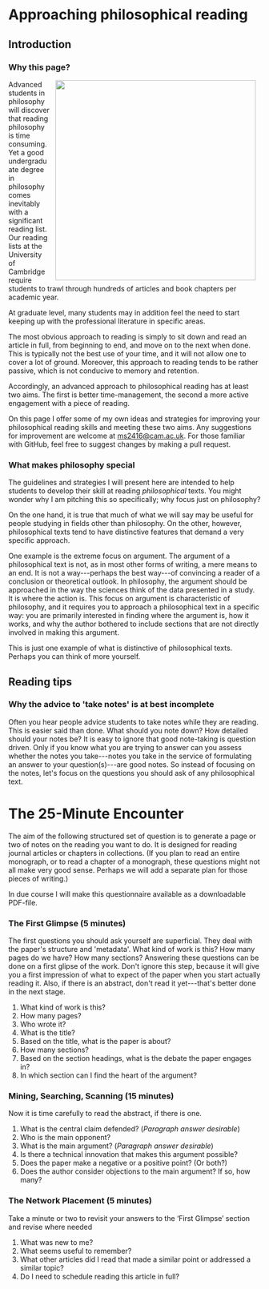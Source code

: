 # Approaching philosophical reading

## Introduction

### Why this page?

<img align="right" width="400" hspace="10" src="https://i.pinimg.com/564x/3b/a5/81/3ba5811bee04435c2a4562efc831ea2e.jpg"> Advanced students in philosophy will discover that reading philosophy is time consuming. Yet a good undergraduate degree in philosophy comes inevitably with a significant reading list. Our reading lists at the University of Cambridge require students to trawl through hundreds of articles and book chapters per academic year.

At graduate level, many students may in addition feel the need to start keeping up with the professional literature in specific areas.

The most obvious approach to reading is simply to sit down and read an article in full, from beginning to end, and move on to the next when done. This is typically not the best use of your time, and it will not allow one to cover a lot of ground. Moreover, this approach to reading tends to be rather passive, which is not conducive to memory and retention. 

Accordingly, an advanced approach to philosophical reading has at least two aims. The first is better time-management, the second a more active engagement with a piece of reading. 

On this page I offer some of my own ideas and strategies for improving your philosophical reading skills and meeting these two aims. Any suggestions for improvement are welcome at ms2416@cam.ac.uk. For those familiar with GitHub, feel free to suggest changes by making a pull request. 

### What makes philosophy special 

The guidelines and strategies I will present here are intended to help students to develop their skill at reading _philosophical_ texts. You might wonder why I am pitching this so specifically; why focus just on philosophy? 

On the one hand, it is true that much of what we will say may be useful for people studying in fields other than philosophy. On the other, however, philosophical texts tend to have distinctive features that demand a very specific approach. 

One example is the extreme focus on argument. The argument of a philosophical text is not, as in most other forms of writing, a mere means to an end. It is not a way---perhaps the best way---of convincing a reader of a conclusion or theoretical outlook. In philosophy, the argument should be approached in the way the sciences think of the data presented in a study. It is where the action is. This focus on argument is characteristic of philosophy, and it requires you to approach a philosophical text in a specific way: you are primarily interested in finding where the argument is, how it works, and why the author bothered to include sections that are not directly involved in making this argument. 

This is just one example of what is distinctive of philosophical texts. Perhaps you can think of more yourself. 

## Reading tips

### Why the advice to 'take notes' is at best incomplete
Often you hear people advice students to take notes while they are reading. This is easier said than done. What should you note down? How detailed should your notes be? It is easy to ignore that good note-taking is question driven. Only if you know what you are trying to answer can you assess whether the notes you take---notes you take in the service of formulating an answer to your question(s)---are good notes. So instead of focusing on the notes, let's focus on the questions you should ask of any philosophical text.

# The 25-Minute Encounter

The aim of the following structured set of question is to generate a page or two of notes on the reading you want to do. It is designed for reading journal articles or chapters in collections. (If you plan to read an entire monograph, or to read a chapter of a monograph, these questions might not all make very good sense. Perhaps we will add a separate plan for those pieces of writing.) 

In due course I will make this questionnaire available as a downloadable PDF-file. 

### The First Glimpse (5 minutes)
The first questions you should ask yourself are superficial. They deal with the paper's structure and 'metadata'. What kind of work is this? How many pages do we have? How many sections? Answering these questions can be done on a first glipse of the work. Don't ignore this step, because it will give you a first impression of what to expect of the paper when you start actually reading it. Also, if there is an abstract, don't read it yet---that's better done in the next stage. 

1. What kind of work is this?	
2. How many pages?	
3. Who wrote it?	
4. What is the title?	
5. Based on the title, what is the paper is about?	
6. How many sections?	
7. Based on the section headings, what is the debate the paper engages in?	
8. In which section can I find the heart of the argument?	

### Mining, Searching, Scanning (15 minutes)
Now it is time carefully to read the abstract, if there is one. 

1. What is the central claim defended? (_Paragraph answer desirable_)	
2. Who is the main opponent?	
3. What is the main argument?	(_Paragraph answer desirable_)	
4. Is there a technical innovation that makes this argument possible? 	
5. Does the paper make a negative or a positive point? (Or both?)	
6. Does the author consider objections to the main argument? If so, how many? 	

### The Network Placement (5 minutes)
Take a minute or two to revisit your answers to the ‘First Glimpse’ section and revise where needed	

1. What was new to me?	
2. What seems useful to remember? 	
3. What other articles did I read that made a similar point or addressed a similar topic? 	
4. Do I need to schedule reading this article in full? 	
